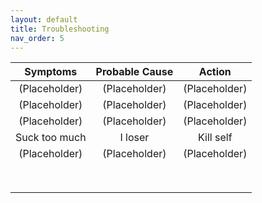 ```yaml
---
layout: default
title: Troubleshooting
nav_order: 5
---
```


|  **Symptoms** | **Probable Cause** |   **Action**  |
|:-------------:|:------------------:|:-------------:|
| (Placeholder) | (Placeholder)      | (Placeholder) |
| (Placeholder) | (Placeholder)      | (Placeholder) |
| (Placeholder) | (Placeholder)      | (Placeholder) |
| Suck too much | I loser            | Kill self     |
| (Placeholder) | (Placeholder)      | (Placeholder) |
|               |                    |               |
|               |                    |               |
|               |                    |               |
|               |                    |               |
|               |                    |               |
|               |                    |               |
|               |                    |               |
|               |                    |               |
